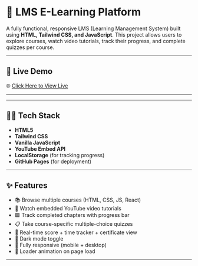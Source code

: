 # 📘 LMS E-Learning Platform

A fully functional, responsive LMS (Learning Management System) built using **HTML, Tailwind CSS, and JavaScript**. This project allows users to explore courses, watch video tutorials, track their progress, and complete quizzes per course.

---

## 🚀 Live Demo

🌐 [Click Here to View Live](https://anishakki01.github.io/lms-elearning-app/)

---


---

## 🧑‍💻 Tech Stack

- **HTML5**
- **Tailwind CSS**
- **Vanilla JavaScript**
- **YouTube Embed API**
- **LocalStorage** (for tracking progress)
- **GitHub Pages** (for deployment)

---

## ✨ Features

- 📚 Browse multiple courses (HTML, CSS, JS, React)
- 🎥 Watch embedded YouTube video tutorials
- 🟩 Track completed chapters with progress bar
- 📋 Take course-specific multiple-choice quizzes
- 🧠 Real-time score + time tracker + certificate view
- 🌙 Dark mode toggle
- 📱 Fully responsive (mobile + desktop)
- 🔄 Loader animation on page load

---



